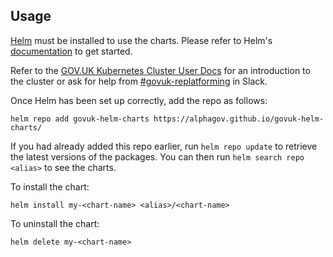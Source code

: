 ## Usage

[Helm](https://helm.sh) must be installed to use the charts.  Please refer to
Helm's [documentation](https://helm.sh/docs) to get started.

Refer to the [GOV.UK Kubernetes Cluster User Docs] for an introduction to
the cluster or ask for help from [#govuk-replatforming] in Slack.

Once Helm has been set up correctly, add the repo as follows:

    helm repo add govuk-helm-charts https://alphagov.github.io/govuk-helm-charts/

If you had already added this repo earlier, run `helm repo update` to retrieve
the latest versions of the packages.  You can then run `helm search repo
<alias>` to see the charts.

To install the <chart-name> chart:

    helm install my-<chart-name> <alias>/<chart-name>

To uninstall the chart:

    helm delete my-<chart-name>

[GOV.UK Kubernetes Cluster User Docs]: https://govuk-k8s-user-docs.publishing.service.gov.uk
[#govuk-replatforming]: https://gds.slack.com/channels/govuk-replatforming
